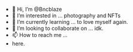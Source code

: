 - 👋 Hi, I’m @Bncblaze
- 👀 I’m interested in ... photography and NFTs
- 🌱 I’m currently learning ... to love myself again.
- 💞️ I’m looking to collaborate on ... idk.
- 📫 How to reach me ...
- here.

<!---
Bncblaze/Bncblaze is a ✨ special ✨ repository because its `README.md` (this file) appears on your GitHub profile.
You can click the Preview link to take a look at your changes.
--->

